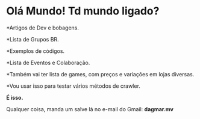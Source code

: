 # Olá Mundo! Td mundo ligado?

*Artigos de Dev e bobagens.

*Lista de Grupos BR.

*Exemplos de códigos.

*Lista de Eventos e Colaboração.

*Também vai ter lista de games, com preços e variações em lojas diversas.

*Vou usar isso para testar vários métodos de crawler.


**É isso.**

Qualquer coisa, manda um salve lá no e-mail do Gmail: **dagmar.mv**

